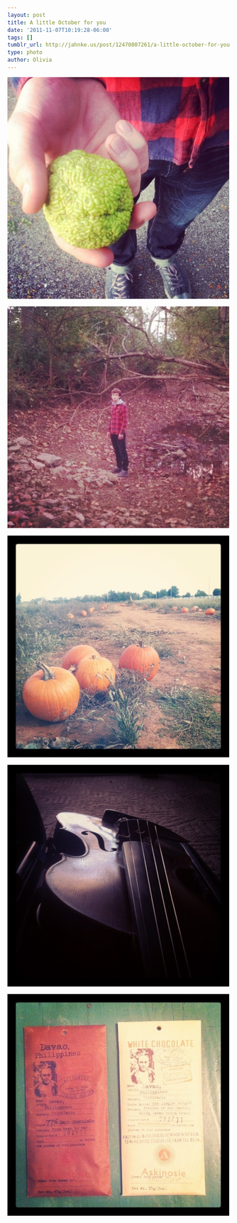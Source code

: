 ```yaml
---
layout: post
title: A little October for you
date: '2011-11-07T10:19:28-06:00'
tags: []
tumblr_url: http://jahnke.us/post/12470807261/a-little-october-for-you
type: photo
author: Olivia
---
```


![](/media/tumblr_luat0h309G1qfd5w2.jpg)

![](/media/tumblr_luat0vSFaH1qfd5w2.jpg)

![](/media/tumblr_luatb9ZzYE1qfd5w2.jpg)

![](/media/tumblr_luatbo86Za1qfd5w2.jpg)

![](/media/tumblr_luatbwCrgU1qfd5w2.jpg)
